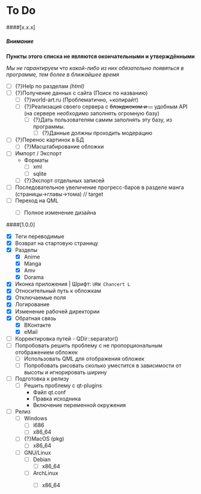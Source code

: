 # To Do

####[x.x.x]
##### Внимание
**Пункты этого списка не являются окончательными и утверждёнными**

*Мы не гарантируем что какой-либо из них обязательно появяться в программе, тем более в ближайшее время*
- [ ] {?}Help по разделам *(html)*
- [ ] {?}Получение данных с сайта (Поиск по названию)
  - [ ] {?}world-art.ru (Проблематично, +копирайт)
  - [ ] {?}Реализация своего сервера с ~~блэкджеком и ...~~ удобным API (на сервере необходимо заполнять огромную базу)
     - [ ] {?}Дать пользователям самим заполнять эту базу, из программы.
       - [ ] {?}Данные должны проходить модерацию
- [ ] {?}Перенос картинок в БД
  - [ ] {?}Масштабирование обложки
- [ ] Импорт / Экспорт 
  - Форматы
    - [ ] xml
    - [ ] sqlite
  - [ ] {?}Экспорт отдельных записей
- [ ] Последовательное увеличение прогресс-баров в разделе манга (страницы->главы->тома) // target
- [ ] Переход на QML
  - [ ] Полное изменение дизайна



####[1.0.0]
- [x] Теги переводимые
- [x] Возврат на стартовую страницу
- [x] Разделы
  - [x] Anime
  - [x] Manga
  - [x] Amv
  - [x] Dorama
- [x] Иконка приложения | Шрифт: `URW Chancert L`
- [x] Относительный путь к обложкам
- [x] Отключаемые поля
- [x] Логирование
- [x] Изменение рабочей директории
- [x] Обратная связь
  - [x] ВКонтакте
  - [x] eMail
- [ ] Корректировка путей - QDir::separator()
- [ ] Попробовать решить проблему с не пропорциональным отображением обложек
  - [ ] Использовать QML для отображения обложек
  - [ ] Попробовать рисовать сколько уместится в зависимости от высоты и игнорировать ширину
- [ ] Подготовка к релизу
  - [ ] Решить проблему с qt-plugins
    - Файл qt.conf
    - Правка исходника
    - Включение переменной окружения
- [ ] Релиз
  - [ ] Windows
    - [ ] i686
    - [ ] x86_64
  - [ ] {?}MacOS (pkg)
    - [ ] x86_64
  - [ ] GNU/Linux
    - [ ] Debian
      - [ ] x86_64
    - [ ] ArchLinux
      - [ ] x86_64

